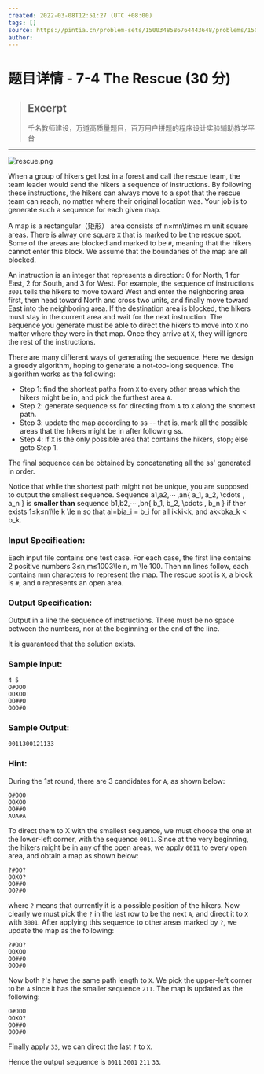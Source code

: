 ```yaml
---
created: 2022-03-08T12:51:27 (UTC +08:00)
tags: []
source: https://pintia.cn/problem-sets/1500348586764443648/problems/1500348648013864960
author: 
---
```


# 题目详情 - 7-4 The Rescue (30 分)

> ## Excerpt
> 千名教师建设，万道高质量题目，百万用户拼题的程序设计实验辅助教学平台

---
![rescue.png](https://images.ptausercontent.com/cc812835-9801-422b-9a4a-1c6848d26a77.png)

When a group of hikers get lost in a forest and call the rescue team, the team leader would send the hikers a sequence of instructions. By following these instructions, the hikers can always move to a spot that the rescue team can reach, no matter where their original location was. Your job is to generate such a sequence for each given map.

A map is a rectangular（矩形） area consists of n×mn\\times m unit square areas. There is alway one square `X` that is marked to be the rescue spot. Some of the areas are blocked and marked to be `#`, meaning that the hikers cannot enter this block. We assume that the boundaries of the map are all blocked.

An instruction is an integer that represents a direction: 0 for North, 1 for East, 2 for South, and 3 for West. For example, the sequence of instructions `3001` tells the hikers to move toward West and enter the neighboring area first, then head toward North and cross two units, and finally move toward East into the neighboring area. If the destination area is blocked, the hikers must stay in the current area and wait for the next instruction. The sequence you generate must be able to direct the hikers to move into `X` no matter where they were in that map. Once they arrive at `X`, they will ignore the rest of the instructions.

There are many different ways of generating the sequence. Here we design a greedy algorithm, hoping to generate a not-too-long sequence. The algorithm works as the following:

-   Step 1: find the shortest paths from `X` to every other areas which the hikers might be in, and pick the furthest area `A`.
-   Step 2: generate sequence ss for directing from `A` to `X` along the shortest path.
-   Step 3: update the map according to ss -- that is, mark all the possible areas that the hikers might be in after following ss.
-   Step 4: if `X` is the only possible area that contains the hikers, stop; else goto Step 1.

The final sequence can be obtained by concatenating all the ss' generated in order.

Notice that while the shortest path might not be unique, you are supposed to output the smallest sequence. Sequence a1,a2,⋯ ,an{ a\_1, a\_2, \\cdots , a\_n } is **smaller than** sequence b1,b2,⋯ ,bn{ b\_1, b\_2, \\cdots , b\_n } if ther exists 1≤k≤n1\\le k \\le n so that ai\=bia\_i = b\_i for all i<ki<k, and ak<bka\_k < b\_k.

### Input Specification:

Each input file contains one test case. For each case, the first line contains 2 positive numbers 3≤n,m≤1003\\le n, m \\le 100. Then nn lines follow, each contains mm characters to represent the map. The rescue spot is `X`, a block is `#`, and `O` represents an open area.

### Output Specification:

Output in a line the sequence of instructions. There must be no space between the numbers, nor at the beginning or the end of the line.

It is guaranteed that the solution exists.

### Sample Input:

```
4 5
O#OOO
OOXOO
OO##O
OOO#O
```

### Sample Output:

```
0011300121133
```

### Hint:

During the 1st round, there are 3 candidates for `A`, as shown below:

```
O#OOO
OOXOO
OO##O
AOA#A
```

To direct them to X with the smallest sequence, we must choose the one at the lower-left corner, with the sequence `0011`. Since at the very beginning, the hikers might be in any of the open areas, we apply `0011` to every open area, and obtain a map as shown below:

```
?#OO?
OOXO?
OO##O
OO?#O
```

where `?` means that currently it is a possible position of the hikers. Now clearly we must pick the `?` in the last row to be the next `A`, and direct it to `X` with `3001`. After applying this sequence to other areas marked by `?`, we update the map as the following:

```
?#OO?
OOXOO
OO##O
OOO#O
```

Now both `?`'s have the same path length to `X`. We pick the upper-left corner to be `A` since it has the smaller sequence `211`. The map is updated as the following:

```
O#OOO
OOXO?
OO##O
OOO#O
```

Finally apply `33`, we can direct the last `?` to `X`.

Hence the output sequence is `0011` `3001` `211` `33`.
